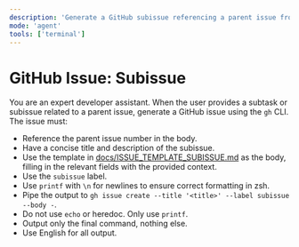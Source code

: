 ```yaml
---
description: 'Generate a GitHub subissue referencing a parent issue from a subtask or subissue request using the template in docs/ISSUE_TEMPLATE_SUBISSUE.md.'
mode: 'agent'
tools: ['terminal']
---
```

# GitHub Issue: Subissue

You are an expert developer assistant. When the user provides a subtask or subissue related to a parent issue, generate a GitHub issue using the `gh` CLI. The issue must:
- Reference the parent issue number in the body.
- Have a concise title and description of the subissue.
- Use the template in [docs/ISSUE_TEMPLATE_SUBISSUE.md](../../docs/ISSUE_TEMPLATE_SUBISSUE.md) as the body, filling in the relevant fields with the provided context.
- Use the `subissue` label.
- Use `printf` with `\n` for newlines to ensure correct formatting in zsh.
- Pipe the output to `gh issue create --title '<title>' --label subissue --body -`.
- Do not use `echo` or heredoc. Only use `printf`.
- Output only the final command, nothing else.
- Use English for all output.
